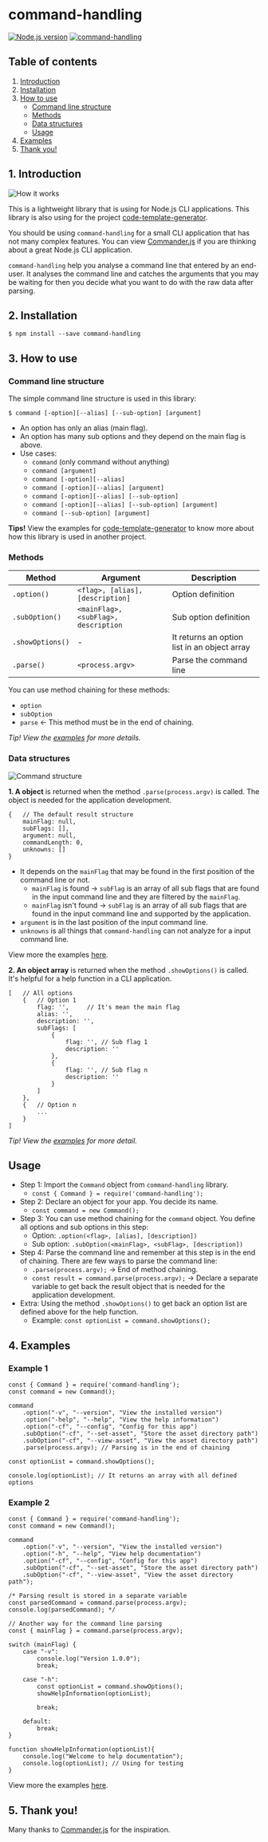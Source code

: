 # command-handling
[![Node.js version](https://img.shields.io/node/v/code-template-generator.svg?style=flat)](https://nodejs.org)   [![command-handling](https://img.shields.io/npm/v/command-handling.svg?style=flat)](https://www.npmjs.com/package/command-handling/)

## Table of contents
1. [Introduction](#1-introduction)
2. [Installation](#2-installation)
3. [How to use](#3-how-to-use)
    * [Command line structure](#command-line-structure)
    * [Methods](#methods)
    * [Data structures](#data-structures)
    * [Usage](#usage)
4. [Examples](#4-examples)
5. [Thank you!](#5-thank-you)

## 1. Introduction
![How it works](./assets/howitworks.png)

This is a lightweight library that is using for Node.js CLI applications. This library is also using for the project [code-template-generator](https://www.npmjs.com/package/code-template-generator).

You should be using `command-handling` for a small CLI application that has not many complex features. You can view [Commander.js](https://github.com/tj/commander.js) if you are thinking about a great Node.js CLI application.

`command-handling` help you analyse a command line that entered by an end-user. It analyses the command line and catches the arguments that you may be waiting for then you decide what you want to do with the raw data after parsing.

## 2. Installation
```
$ npm install --save command-handling
```

## 3. How to use
### Command line structure
The simple command line structure is used in this library:

`$ command [-option][--alias] [--sub-option] [argument]`

* An option has only an alias (main flag).
* An option has many sub options and they depend on the main flag is above.
* Use cases:
    * `command` (only command without anything)
    * `command [argument]`
    * `command [-option][--alias]`
    * `command [-option][--alias] [argument]`
    * `command [-option][--alias] [--sub-option]`
    * `command [-option][--alias] [--sub-option] [argument]`
    * `command [--sub-option] [argument]`

__Tips!__ View the examples for [code-template-generator](https://www.npmjs.com/package/code-template-generator#5-examples) to know more about how this library is used in another project.

### Methods
|Method|Argument|Description|
|---|---|---|
|`.option()`|`<flag>, [alias], [description]`|Option definition|
|`.subOption()`|`<mainFlag>, <subFlag>, description`|Sub option definition|
|`.showOptions()`|-|It returns an option list in an object array|
|`.parse()`|`<process.argv>`|Parse the command line|

You can use method chaining for these methods:
* `option`
* `subOption`
* `parse` <- This method must be in the end of chaining.

_Tip! View the [examples](#4-examples) for more details._

### Data structures

![Command structure](./assets/command-structure.png)

__1. A object__ is returned when the method `.parse(process.argv)` is called. The object is needed for the application development.

```
{   // The default result structure
    mainFlag: null,
    subFlags: [],
    argument: null,
    commandLength: 0,
    unknowns: []
}
```
* It depends on the `mainFlag` that may be found in the first position of the command line or not.
    * `mainFlag` is found -> `subFlag` is an array of all sub flags that are found in the input command line and they are filtered by the `mainFlag`.
    * `mainFlag` isn't found -> `subFlag` is an array of all sub flags that are found in the input command line and supported by the application.
* `argument` is in the last position of the input command line.
* `unknowns` is all things that `command-handling` can not analyze for a input command line.

View more the examples [here](https://github.com/nguyenkhois/command-handling/tree/master/examples).

__2. An object array__ is returned when the method `.showOptions()` is called. It's helpful for a help function in a CLI application.

```
[   // All options
    {   // Option 1
        flag: '',     // It's mean the main flag
        alias: '',
        description: '',
        subFlags: [
            {
                flag: '', // Sub flag 1
                description: ''
            },
            {
                flag: '', // Sub flag n
                description: ''
            }
        ]
    },
    {   // Option n
        ...
    }
]
```

_Tip! View the [examples](#4-examples) for more detail._

## Usage
* Step 1: Import the `Command` object from `command-handling` library.
   * `const { Command } = require('command-handling');`
* Step 2: Declare an object for your app. You decide its name.
   * `const command = new Command();`
* Step 3: You can use method chaining for the `command` object. You define all options and sub options in this step:
    * Option: `.option(<flag>, [alias], [description])`
    * Sub option: `.subOption(<mainFlag>, <subFlag>, [description])`
* Step 4: Parse the command line and remember at this step is in the end of chaining. There are few ways to parse the command line:
   * `.parse(process.argv);` -> End of method chaining.
    * `const result = command.parse(process.argv);` -> Declare a separate variable to get back the result object that is needed for the application development.
* Extra: Using the method `.showOptions()` to get back an option list are defined above for the help function.
    * Example: `const optionList = command.showOptions();`

## 4. Examples
### Example 1

```
const { Command } = require('command-handling');
const command = new Command();

command
    .option("-v", "--version", "View the installed version")
    .option("-help", "--help", "View the help information")
    .option("-cf", "--config", "Config for this app")
    .subOption("-cf", "--set-asset", "Store the asset directory path")
    .subOption("-cf", "--view-asset", "View the asset directory path")
    .parse(process.argv); // Parsing is in the end of chaining

const optionList = command.showOptions();

console.log(optionList); // It returns an array with all defined options
```

### Example 2

```
const { Command } = require('command-handling');
const command = new Command();

command
    .option("-v", "--version", "View the installed version")
    .option("-h", "--help", "View help documentation")
    .option("-cf", "--config", "Config for this app")
    .subOption("-cf", "--set-asset", "Store the asset directory path")
    .subOption("-cf", "--view-asset", "View the asset directory path");

/* Parsing result is stored in a separate variable
const parsedCommand = command.parse(process.argv);
console.log(parsedCommand); */

// Another way for the command line parsing
const { mainFlag } = command.parse(process.argv);

switch (mainFlag) {
    case "-v":
        console.log("Version 1.0.0");
        break;

    case "-h":
        const optionList = command.showOptions();
        showHelpInformation(optionList);

        break;

    default:
        break;
}

function showHelpInformation(optionList){
    console.log("Welcome to help documentation");
    console.log(optionList); // Using for testing
}
```

View more the examples [here](https://github.com/nguyenkhois/command-handling/tree/master/examples).

## 5. Thank you!
Many thanks to [Commander.js](https://github.com/tj/commander.js) for the inspiration.
